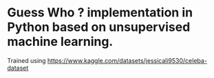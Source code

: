 # Guess Who ? implementation in Python based on unsupervised machine learning.
Trained using https://www.kaggle.com/datasets/jessicali9530/celeba-dataset

